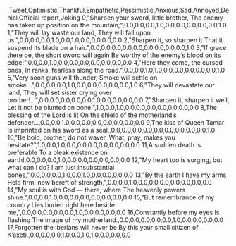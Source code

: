,Tweet,Optimistic,Thankful,Empathetic,Pessimistic,Anxious,Sad,Annoyed,Denial,Official report,Joking
0,"Sharpen your sword, little brother, The enemy has taken up position on the mountain;",0.0,0.0,0.0,1.0,0.0,0.0,0.0,0.0,0.0,1.0
1,"They will lay waste our land, They will fall upon us.",0.0,0.0,0.0,1.0,0.0,1.0,0.0,0.0,0.0,0.0
2,"Sharpen it, so sharpen it That it suspend its blade on a hair.",0.0,0.0,0.0,0.0,0.0,0.0,0.0,0.0,0.0,1.0
3,"If grace there be, the short sword will again Be worthy of the enemy’s blood on its edge!",0.0,0.0,1.0,0.0,0.0,0.0,0.0,0.0,0.0,0.0
4,"Here they come, the cursed ones, In ranks, fearless along the road.",0.0,0.0,1.0,1.0,0.0,0.0,0.0,0.0,0.0,1.0
5,"Very soon guns will thunder, Smoke will settle on smoke...",0.0,0.0,0.0,1.0,0.0,0.0,0.0,0.0,0.0,1.0
6,"They will devastate our land, They will set sister crying over brother!...",0.0,0.0,0.0,0.0,0.0,1.0,0.0,0.0,0.0,0.0
7,"Sharpen it, sharpen it well, Let it not be blunted on bone.",1.0,0.0,1.0,0.0,0.0,0.0,0.0,0.0,0.0,0.0
8,The blessing of the Lord is lit On the shield of the motherland’s defender...,0.0,0.0,1.0,0.0,0.0,0.0,0.0,0.0,0.0,0.0
9,The kiss of Queen Tamar Is imprinted on his sword as a seal.,0.0,0.0,0.0,0.0,0.0,0.0,0.0,0.0,0.0,1.0
10,"Be bold, brother, do not waver, What, pray, makes you hesitate?",1.0,0.0,1.0,0.0,0.0,0.0,0.0,0.0,0.0,0.0
11,A sudden death is preferable To a bleak existence on earth!,0.0,0.0,0.0,1.0,0.0,0.0,0.0,0.0,0.0,0.0
12,"My heart too is surging, but what can I do? I am just insubstantial bones,",0.0,0.0,0.0,1.0,0.0,1.0,0.0,0.0,0.0,0.0
13,"By the earth I have my arms Held firm, now bereft of strength,",0.0,0.0,1.0,0.0,0.0,0.0,0.0,0.0,0.0,0.0
14,"My soul is with God — there, where The heavenly powers shine.",0.0,0.0,1.0,0.0,0.0,0.0,0.0,0.0,0.0,0.0
15,"But remembrance of my country Lies buried right here beside me,",0.0,0.0,0.0,0.0,0.0,1.0,0.0,0.0,0.0,0.0
16,Constantly before my eyes is flashing The image of my motherland.,0.0,0.0,0.0,0.0,0.0,1.0,0.0,0.0,0.0,0.0
17,Forgotten the Iberians will never be By this your small citizen of K’axeti.,0.0,0.0,0.0,1.0,0.0,1.0,1.0,0.0,0.0,0.0
